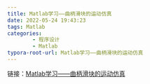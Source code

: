 ```yaml
---
title: Matlab学习——曲柄滑块的运动仿真
date: 2022-05-24 19:43:23
tags: Matlab
categories: 
        - 程序设计
        - Matlab
typora-root-url: Matlab学习——曲柄滑块的运动仿真
---
```


链接：[Matlab学习——曲柄滑块的运动仿真](https://blog.csdn.net/weixin_51002159/article/details/124784161)